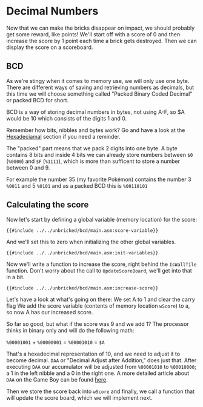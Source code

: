 # Decimal Numbers

Now that we can make the bricks disappear on impact, we should probably get some reward, like points!
We'll start off with a score of 0 and then increase the score by 1 point each time a brick gets destroyed.
Then we can display the score on a scoreboard.

## BCD

As we're stingy when it comes to memory use, we will only use one byte. There are different ways of saving and retrieving numbers as decimals, but this time we will choose something called "Packed Binary Coded Decimal" or packed BCD for short.

BCD is a way of storing decimal numbers in bytes, not using A-F, so $A would be 10 which consists of the digits 1 and 0.

Remember how bits, nibbles and bytes work? Go and have a look at the [Hexadeciamal](../part1/bin_and_hex.md) section if you need a reminder.

The "packed" part means that we pack 2 digits into one byte. A byte contains 8 bits and inside 4 bits we can already store numbers between `$0` (`%0000`) and `$F` (`%1111`), which is more than sufficent to store a number between 0 and 9.

For example the number 35 (my favorite Pokémon) contains the number 3 `%0011` and 5 `%0101` and as a packed BCD this is `%00110101`

## Calculating the score

Now let's start by defining a global variable (memory location) for the score:

```rgbasm,linenos,start={{#line_no_of "" ../../unbricked/bcd/main.asm:score-variable}}
{{#include ../../unbricked/bcd/main.asm:score-variable}}
```

And we'll set this to zero when initializing the other global variables.

```rgbasm,linenos,start={{#line_no_of "" ../../unbricked/bcd/main.asm:init-variables}}
{{#include ../../unbricked/bcd/main.asm:init-variables}}
```

Now we'll write a function to increase the score, right behind the `IsWallTile` function.
Don't worry about the call to `UpdateScoreBoard`, we'll get into that in a bit.

```rgbasm,linenos,start={{#line_no_of "" ../../unbricked/bcd/main.asm:increase-score}}
{{#include ../../unbricked/bcd/main.asm:increase-score}}
```

Let's have a look at what's going on there:
We set A to 1 and clear the carry flag
We add the score variable (contents of memory location `wScore`) to a, so now A has our increased score.

So far so good, but what if the score was 9 and we add 1? The processor thinks in binary only and will do the following math:

`%00001001` + `%00000001` = `%00001010` = `$A`

That's a hexadecimal representation of 10, and we need to adjust it to become decimal. `DAA` or "Decimal Adjust after Addition," does just that.
After executing `DAA` our accumulator will be adjusted from `%00001010` to `%00010000`; a 1 in the left nibble and a 0 in the right one. A more detailed article about `DAA` on the Game Boy can be found [here](https://blog.ollien.com/posts/gb-daa/).

Then we store the score back into `wScore` and finally, we call a function that will update the score board, which we will implement next.
